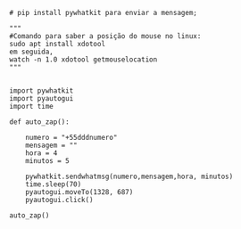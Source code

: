     # pip install pywhatkit para enviar a mensagem;
    
    """
    #Comando para saber a posição do mouse no linux:
    sudo apt install xdotool
    em seguida,
    watch -n 1.0 xdotool getmouselocation
    """
    
    
    import pywhatkit
    import pyautogui
    import time
    
    def auto_zap():
            
        numero = "+55dddnumero"
        mensagem = ""
        hora = 4
        minutos = 5
    
        pywhatkit.sendwhatmsg(numero,mensagem,hora, minutos)
        time.sleep(70)
        pyautogui.moveTo(1328, 687)
        pyautogui.click()
    
    auto_zap()
    
    
    
    
